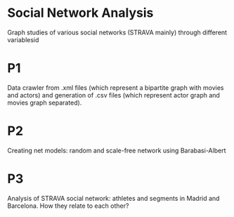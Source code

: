 # Social Network Analysis
Graph studies of various social networks (STRAVA mainly) through different variablesid

# P1
Data crawler from .xml files (which represent a bipartite graph with movies and actors) and generation of .csv files (which represent actor graph and movies graph separated).

# P2
Creating net models: random and scale-free network using Barabasi-Albert

# P3
Analysis of STRAVA social network: athletes and segments in Madrid and Barcelona. How they relate to each other?
